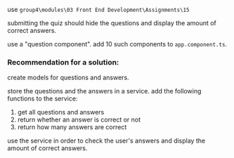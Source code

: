 <p>use <code>group4\modules\03 Front End Development\Assignments\15</code></p>
<p>submitting the quiz should hide the questions and display the amount of correct answers.</p>
<p>use a "question component". add 10 such components to <code>app.component.ts</code>.</p>
<h3>Recommendation for a solution:</h3>
<p>create models for questions and answers.</p>
<p>store the questions and the answers in a service. add the following functions to the service:
<ol>
<li>get all questions and answers</li>
<li>return whether an answer is correct or not</li>
<li>return how many answers are correct</li>
</ol>
use the service in order to check the user's answers and display the amount of correct answers.
</p>
